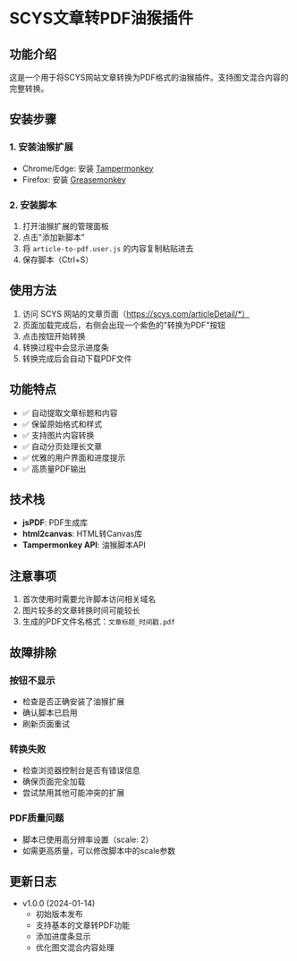 # SCYS文章转PDF油猴插件

## 功能介绍
这是一个用于将SCYS网站文章转换为PDF格式的油猴插件。支持图文混合内容的完整转换。

## 安装步骤

### 1. 安装油猴扩展
- Chrome/Edge: 安装 [Tampermonkey](https://www.tampermonkey.net/)
- Firefox: 安装 [Greasemonkey](https://www.greasespot.net/)

### 2. 安装脚本
1. 打开油猴扩展的管理面板
2. 点击"添加新脚本"
3. 将 `article-to-pdf.user.js` 的内容复制粘贴进去
4. 保存脚本（Ctrl+S）

## 使用方法
1. 访问 SCYS 网站的文章页面（https://scys.com/articleDetail/*）
2. 页面加载完成后，右侧会出现一个紫色的"转换为PDF"按钮
3. 点击按钮开始转换
4. 转换过程中会显示进度条
5. 转换完成后会自动下载PDF文件

## 功能特点
- ✅ 自动提取文章标题和内容
- ✅ 保留原始格式和样式
- ✅ 支持图片内容转换
- ✅ 自动分页处理长文章
- ✅ 优雅的用户界面和进度提示
- ✅ 高质量PDF输出

## 技术栈
- **jsPDF**: PDF生成库
- **html2canvas**: HTML转Canvas库
- **Tampermonkey API**: 油猴脚本API

## 注意事项
1. 首次使用时需要允许脚本访问相关域名
2. 图片较多的文章转换时间可能较长
3. 生成的PDF文件名格式：`文章标题_时间戳.pdf`

## 故障排除

### 按钮不显示
- 检查是否正确安装了油猴扩展
- 确认脚本已启用
- 刷新页面重试

### 转换失败
- 检查浏览器控制台是否有错误信息
- 确保页面完全加载
- 尝试禁用其他可能冲突的扩展

### PDF质量问题
- 脚本已使用高分辨率设置（scale: 2）
- 如需更高质量，可以修改脚本中的scale参数

## 更新日志
- v1.0.0 (2024-01-14)
  - 初始版本发布
  - 支持基本的文章转PDF功能
  - 添加进度条显示
  - 优化图文混合内容处理